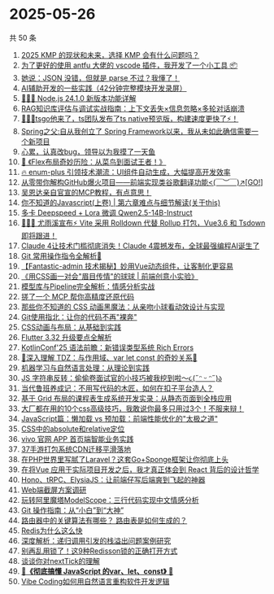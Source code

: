 # 2025-05-26

共 50 条

<!-- BEGIN JUEJIN -->
<!-- 最后更新时间 2025-05-26 06:14:57 +0800 -->
1. [ 2025  KMP 的现状和未来，选择 KMP 会有什么问题吗？](https://juejin.cn/post/7507206037432614924)
1. [为了更好的使用 antfu 大佬的 vscode 插件，我开发了一个小工具 📦](https://juejin.cn/post/7507073213865787442)
1. [她说：JSON 没错，但就是 parse 不过？我懂了！](https://juejin.cn/post/7506754146894168118)
1. [AI辅助开发的一些实践（42分钟完整模块开发录屏）](https://juejin.cn/post/7507982656668221478)
1. [🚀🚀🚀 Node.js 24.1.0 新版本功能详解](https://juejin.cn/post/7506820285871570985)
1. [ RAG知识库评估与调试实战指南：上下文丢失×信息忽略×多轮对话崩溃](https://juejin.cn/post/7507203999110053903)
1. [🚀🚀🚀tsgo他来了，ts团队发布了ts native预览版，构建速度更快了⚡️！](https://juejin.cn/post/7507549882367311926)
1. [Spring之父:自从我创立了 Spring Framework以来，我从未如此确信需要一个新项目](https://juejin.cn/post/7507438828178849828)
1. [心累，认真改bug，领导以为我摸了一天鱼](https://juejin.cn/post/7507204325577981967)
1. [🎯 《Flex布局奇妙历险：从菜鸟到面试王者！》](https://juejin.cn/post/7507253852111994920)
1. [🔥 enum-plus 引领技术潮流：UI组件自动生成，大幅提高开发效率](https://juejin.cn/post/7507480493345161227)
1. [从零带你解构GitHub爆火项目——前端实现类谷歌翻译功能<(￣︶￣)↗[GO!]](https://juejin.cn/post/7507461367584260136)
1. [吴恩达亲自官宣的MCP教程，有点意思！](https://juejin.cn/post/7507192967037337636)
1. [你不知道的Javascript(上卷) | 第六章难点与细节解读(关于this)](https://juejin.cn/post/7507548342508175375)
1. [多卡 Deepspeed + Lora 微调 Qwen2.5-14B-Instruct](https://juejin.cn/post/7477576025918160923)
1. [🚀🚀🚀 尤雨溪宣布⚡ Vite 采用 Rolldown 代替 Rollup 打包，Vue3.6 和 Tsdown 即将跟进！](https://juejin.cn/post/7507869468400517154)
1. [Claude 4让技术门槛彻底消失！Claude 4震撼发布，全球最强编程AI诞生了](https://juejin.cn/post/7507207338685251603)
1. [Git 常用操作指令全解析📝](https://juejin.cn/post/7507205153604517903)
1. [【Fantastic-admin 技术揭秘】妙用Vue动态组件，让客制化更容易](https://juejin.cn/post/7506790578106220563)
1. [《用CSS画一对会"眉目传情"的球球 | 前端创意小实验》](https://juejin.cn/post/7507554645226864667)
1. [模型库与Pipeline完全解析：情感分析实战](https://juejin.cn/post/7507438828178374692)
1. [搓了一个 MCP 帮你高精度还原代码](https://juejin.cn/post/7507206037440856105)
1. [那些你不知道的 CSS 动画黑魔法：从亲吻小球看动效设计与实现](https://juejin.cn/post/7507577670016696335)
1. [Git使用指北：让你的代码不再"裸奔"](https://juejin.cn/post/7507559556341776384)
1. [ CSS动画与布局：从基础到实践](https://juejin.cn/post/7507549882366836790)
1. [Flutter 3.32 升级要点全解析](https://juejin.cn/post/7507299027635175462)
1. [KotlinConf'25 语法前瞻：新错误类型系统 Rich Errors](https://juejin.cn/post/7507253190331383843)
1. [🌟深入理解 TDZ：与作用域、var let const 的奇妙关系💫](https://juejin.cn/post/7507205786369065012)
1. [机器学习与自然语言处理：从理论到实践](https://juejin.cn/post/7507205153603698703)
1. [JS 字符串反转：偷偷卷面试官的小技巧被我挖到啦～૮(˶ᵔ ᵕ ᵔ˶)ა](https://juejin.cn/post/7507840946038554634)
1. [当代鲁班养成记：不用写代码的木匠，如何在扣子平台造人？](https://juejin.cn/post/7507529916025126924)
1. [基于 Grid 布局的课程表生成系统开发实录：从静态页面到全栈应用](https://juejin.cn/post/7507478492020391945)
1. [大厂都在用的10个css高级技巧，我敢说你最多只用过3个！不服来辩！](https://juejin.cn/post/7507554645226569755)
1. [JavaScript篇：懒加载 vs 预加载：前端性能优化的"太极之道"](https://juejin.cn/post/7506790578106368019)
1. [CSS中的absolute和relative定位](https://juejin.cn/post/7507471067671937050)
1. [vivo 官网 APP 首页端智能业务实践](https://juejin.cn/post/7507192967071137833)
1. [37手游打包系统CDN迁移平滑落地](https://juejin.cn/post/7507192967070466089)
1. [在PHP世界里写腻了Laravel？这套Go+Sponge框架让你彻底上头](https://juejin.cn/post/7507492753711104012)
1. [在将Vue 应用于实际项目开发之后，我才真正体会到 React 背后的设计哲学](https://juejin.cn/post/7507386170185498663)
1. [Hono、tRPC、ElysiaJS：让前端仔写后端爽到飞起的神器](https://juejin.cn/post/7507239583441190947)
1. [Web端截屏方案调研](https://juejin.cn/post/7507204325577277455)
1. [玩转阿里魔塔ModelScope：三行代码实现中文情感分析](https://juejin.cn/post/7507200363008622642)
1. [Git 操作指南：从“小白”到“大神”](https://juejin.cn/post/7507198934159867942)
1. [路由器中的关键算法有哪些？ 路由表是如何生成的？](https://juejin.cn/post/7507548342508306447)
1. [Redis为什么这么快](https://juejin.cn/post/7507492753711808524)
1. [深度解析：递归调用引发的栈溢出问题案例研究](https://juejin.cn/post/7507205068100124691)
1. [别再乱用锁了！这9种Redisson锁的正确打开方式](https://juejin.cn/post/7507204325577342991)
1. [谈谈你对nextTick的理解](https://juejin.cn/post/7507207338685464595)
1. [🌟 ​**​《彻底搞懂 JavaScript 的var、let、const》​** 🌟](https://juejin.cn/post/7507206037440593961)
1. [Vibe Coding如何用自然语言重构软件开发逻辑](https://juejin.cn/post/7507205068100354067)
<!-- END JUEJIN -->